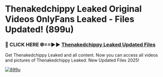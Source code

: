 # Thenakedchippy Leaked Original Videos 0nlyFans Leaked - Files Updated! (899u)

<h3>🔴 CLICK HERE 🌐==►► <a href="https://tinyurl.com/ehrbuxhb" rel="nofollow">Thenakedchippy Leaked Updated Files</a></h3>

Get Thenakedchippy Leaked and all content. Now you can access all videos and pictures of Thenakedchippy Leaked. New Updated Files 2025!

[![899u](https://i.imgur.com/lVYEuWS.gif)](https://tinyurl.com/ehrbuxhb)
